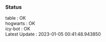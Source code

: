 ### Status


table : OK  
hogwarts : OK  
icy-bot : OK  
Latest Update : 2023-01-05 00:41:48.943850
